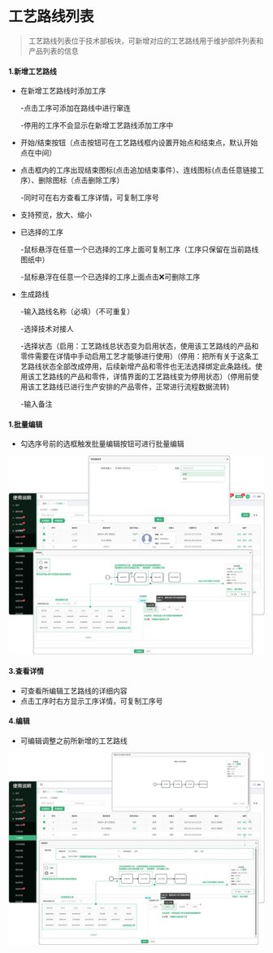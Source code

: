 

# 工艺路线列表

> 工艺路线列表位于技术部板块，可新增对应的工艺路线用于维护部件列表和产品列表的信息

#### 1.新增工艺路线
* 在新增工艺路线时添加工序

  -点击工序可添加在路线中进行窜连

  -停用的工序不会显示在新增工艺路线添加工序中
* 开始/结束按钮（点击按钮可在工艺路线框内设置开始点和结束点，默认开始点在中间）
* 点击框内的工序出现结束图标(点击追加结束事件）、连线图标(点击任意链接工序）、删除图标（点击删除工序）

  -同时可在右方查看工序详情，可复制工序号

* 支持预览，放大、缩小

* 已选择的工序

  -鼠标悬浮在任意一个已选择的工序上面可复制工序（工序只保留在当前路线图纸中）

  -鼠标悬浮在任意一个已选择的工序上面点击❌可删除工序

* 生成路线

  -输入路线名称（必填）（不可重复）

  -选择技术对接人

  -选择状态（启用：工艺路线总状态变为启用状态，使用该工艺路线的产品和零件需要在详情中手动启用工艺才能够进行使用）（停用：把所有关于这条工艺路线状态全部改成停用，后续新增产品和零件也无法选择绑定此条路线。使用该工艺路线的产品和零件，详情界面的工艺路线变为停用状态）（停用前使用该工艺路线已进行生产安排的产品零件，正常进行流程数据流转)

  -输入备注

#### 1.批量编辑

* 勾选序号前的选框触发批量编辑按钮可进行批量编辑


 ![如图所示](../file/gylx1.png)
 
#### 3.查看详情
* 可查看所编辑工艺路线的详细内容
* 点击工序时右方显示工序详情，可复制工序号

#### 4.编辑
* 可编辑调整之前所新增的工艺路线

![如图所示](../file/gylx2.png)
